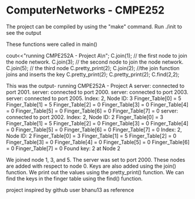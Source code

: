 # ComputerNetworks  - CMPE252

The project can be compiled by using the "make" command.
Run ./init to see the output

These functions were called in main()

cout<<"running CMPE252A - Project A\n";
C.join(1); // the first node to join the node network.
C.join(3); // the second node to join the node network.
C.join(5); // the third node
C.pretty_print(2);
C.join(2); //the join function joins and inserts the key
C.pretty_print(2);
C.pretty_print(2);
C.find(2,2);


This was the output-
running CMPE252A - Project A
server: connected to port 2001.
server: connected to port 2000.
server: connected to port 2003.
server: connected to port 2005.
Index: 2, Node ID: 3
Finger_Table[0] = 5 Finger_Table[1] = 5 Finger_Table[2] = 0 Finger_Table[3] = 0 Finger_Table[4] = 0 Finger_Table[5] = 0 Finger_Table[6] = 0 Finger_Table[7] = 0
server: connected to port 2002.
Index: 2, Node ID: 2
Finger_Table[0] = 3 Finger_Table[1] = 5 Finger_Table[2] = 0 Finger_Table[3] = 0 Finger_Table[4] = 0 Finger_Table[5] = 0 Finger_Table[6] = 0 Finger_Table[7] = 0
Index: 2, Node ID: 2
Finger_Table[0] = 3 Finger_Table[1] = 5 Finger_Table[2] = 0 Finger_Table[3] = 0 Finger_Table[4] = 0 Finger_Table[5] = 0 Finger_Table[6] = 0 Finger_Table[7] = 0
Found key: 2 at Node 2

We joined node 1, 3, and 5. The server was set to port 2000. These nodes are added with respect to node 0. Keys are also added using the join() function.
We print out the values using the pretty_print() function.
We can find the keys in the finger table using the find() function.




project inspired by github user bhanu13 as reference
